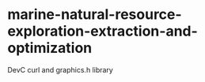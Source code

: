 # marine-natural-resource-exploration-extraction-and-optimization
 DevC curl and graphics.h library 
